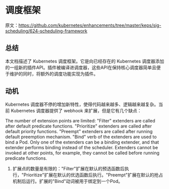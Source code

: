 # 调度框架

原文：https://github.com/kubernetes/enhancements/tree/master/keps/sig-scheduling/624-scheduling-framework

## 总结

本文档描述了 Kubernetes 调度框架。它是向已经存在的 Kubernetes 调度器添加的一组新的插件API。插件被编译进调度器，这些API在保持核心调度器简单且便于维护的同时，将额外的调度功能实现为插件。

## 动机

Kubernetes 调度器不停的增加新特性，使得代码越来越多、逻辑越来越复杂。当前 Kubernetes 调度器提供了 webhook 来扩展，但是它有几个缺点：

The number of extension points are limited: "Filter" extenders are called after default predicate functions. "Prioritize" extenders are called after default priority functions. "Preempt" extenders are called after running default preemption mechanism. "Bind" verb of the extenders are used to bind a Pod. Only one of the extenders can be a binding extender, and that extender performs binding instead of the scheduler. Extenders cannot be invoked at other points, for example, they cannot be called before running predicate functions.

1. 扩展点的数量是有限的："Filter"扩展在默认的预选函数后执行，"Prioritize"扩展在默认的优选函数后执行。"Preempt"扩展在默认的抢占机制后运行。扩展的"Bind"动词被用于绑定到一个Pod。
